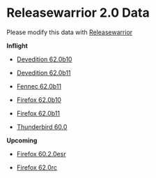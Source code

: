

Releasewarrior 2.0 Data
=======================

Please modify this data with [Releasewarrior](https://github.com/mozilla-releng/releasewarrior-2.0)

**Inflight**

* [Devedition 62.0b10](/inflight/devedition/devedition-devedition-62.0b10.md)

* [Devedition 62.0b11](/inflight/devedition/devedition-devedition-62.0b11.md)

* [Fennec 62.0b11](/inflight/fennec/fennec-beta-62.0b11.md)

* [Firefox 62.0b10](/inflight/firefox/firefox-beta-62.0b10.md)

* [Firefox 62.0b11](/inflight/firefox/firefox-beta-62.0b11.md)

* [Thunderbird 60.0](/inflight/thunderbird/thunderbird-release-60.0.md)

**Upcoming**

* [Firefox 60.2.0esr](/upcoming/firefox/firefox-esr60-60.2.0esr.md)

* [Firefox 62.0rc](/upcoming/firefox/firefox-release-rc-62.0rc.md)

